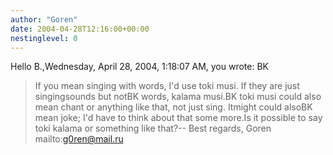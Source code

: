 ```yaml
---
author: "Goren"
date: 2004-04-28T12:16:00+00:00
nestinglevel: 0
---
```

Hello B.,Wednesday, April 28, 2004, 1:18:07 AM, you wrote:
BK
> If you mean singing with words, I'd use toki musi. If they are just singingsounds but notBK
> words, kalama musi.BK
> toki musi could also mean chant or anything like that, not just sing. Itmight could alsoBK
> mean joke; I'd have to think about that some more.Is it possible to say toki kalama or something like that?--
Best regards, Goren mailto:[g0ren@mail.ru](mailto://g0ren@mail.ru)